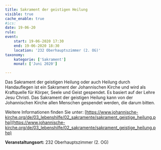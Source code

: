 ```yaml
---
title: Sakrament der geistigen Heilung
visible: true
cache_enable: true
#ics: 
date: 19-06-20
rule: 
event:
	start: 19-06-2020 17:30
	end: 19-06-2020 18:30
	location: '232 Oberhauptszimmer (2. OG)'
taxonomy:
	kategorie: ['Sakrament']
	monat: ['Juni 2020']

---
```

Das Sakrament der geistigen Heilung oder auch Heilung durch Handauflegen ist ein Sakrament der Johannischen Kirche und wird als Kraftquelle für Körper, Seele und Geist gespendet. Es basiert auf der Lehre Jesu Christi. Das Sakrament der geistigen Heilung kann von der Johannischen Kirche allen Menschen gespendet werden, die darum bitten.

Weitere Informationen finden Sie unter:
[https://www.johannische-kirche.org/de/03_lebenshilfe/02_sakramente/sakrament_geistige_heilung.php](https://www.johannische-kirche.org/de/03_lebenshilfe/02_sakramente/sakrament_geistige_heilung.php)



**Veranstaltungsort:** 232 Oberhauptszimmer (2. OG)

